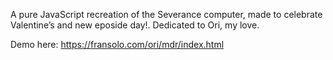 A pure JavaScript recreation of the Severance computer, made to celebrate Valentine’s and new eposide day!.
Dedicated to Ori, my love.

Demo here:
https://fransolo.com/ori/mdr/index.html

